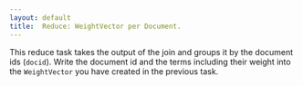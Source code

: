 ```yaml
--- 
layout: default 
title:  Reduce: WeightVector per Document.
---
```





This reduce task takes the output of the join and groups it by the document ids (`docid`).
Write the document id and the terms including their weight into the `WeightVector` you have created in the previous task.